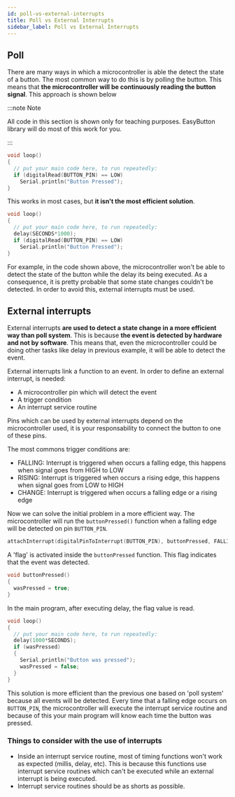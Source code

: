 ```yaml
---
id: poll-vs-external-interrupts
title: Poll vs External Interrupts
sidebar_label: Poll vs External Interrupts
---
```


## Poll

There are many ways in which a microcontroller is able the detect the state of a button. The most common
way to do this is by polling the button. This means that **the microcontroller will be continuously reading the button signal**. This approach is shown below

:::note Note

All code in this section is shown only for teaching purposes. EasyButton library will do most of this work for you.

:::

```cpp
void loop() 
{
  // put your main code here, to run repeatedly:
  if (digitalRead(BUTTON_PIN) == LOW)
    Serial.println("Button Pressed");
}
```

This works in most cases, but **it isn't the most efficient solution**.  

```cpp
void loop() 
{
  // put your main code here, to run repeatedly:
  delay(SECONDS*1000);
  if (digitalRead(BUTTON_PIN) == LOW)
    Serial.println("Button Pressed");
}
```

For example, in the code shown above, the microcontroller won't be able to detect the state of the button while the delay its being executed. As a consequence, it is pretty probable that some state changes couldn't be detected. In order to avoid this, external interrupts must be used.  

## External interrupts  

External interrupts **are used to detect a state change in a more efficient way than poll system**. This is because **the event is detected by hardware and not by software**. This means that, even the microcontroller could be doing other tasks like delay in previous example, it will be able to detect the event.  

External interrupts link a function to an event. In order to define an external interrupt, is needed:  

* A microcontroller pin which will detect the event
* A trigger condition  
* An interrupt service routine  

Pins which can be used by external interrupts depend on the microcontroller used, it is your responsability to connect the button to one of these pins.

The most commons trigger conditions are:  

* FALLING: Interrupt is triggered when occurs a falling edge, this happens when signal goes from HIGH to LOW
* RISING: Interrupt is triggered when occurs a rising edge, this happens when signal goes from LOW to HIGH
* CHANGE: Interrupt is triggered when occurs a falling edge or a rising edge

Now we can solve the initial problem in a more efficient way. The microcontroller will run the `buttonPressed()` function when a falling edge will be detected on pin `BUTTON_PIN`.

```cpp
attachInterrupt(digitalPinToInterrupt(BUTTON_PIN), buttonPressed, FALLING);
```

A 'flag' is activated inside the `buttonPressed` function. This flag indicates that the event was detected.

```cpp
void buttonPressed()
{
  wasPressed = true;
}
```

In the main program, after executing delay, the flag value is read.

```cpp
void loop()
{
  // put your main code here, to run repeatedly:
  delay(1000*SECONDS);
  if (wasPressed)
  {
    Serial.println("Button was pressed");
    wasPressed = false;
  }
}
```

This solution is more efficient than the previous one based on 'poll system' because all events will be detected. Every time that a falling edge occurs on `BUTTON_PIN`, the microcontroller will execute the interrupt service routine and because of this your main program will know each time the button was pressed.  

### Things to consider with the use of interrupts

* Inside an interrupt service routine, most of timing functions won't work as expected (millis, delay, etc). This is because this functions use interrupt service routines which can't be executed while an external interrupt is being executed.
* Interrupt service routines should be as shorts as possible.
